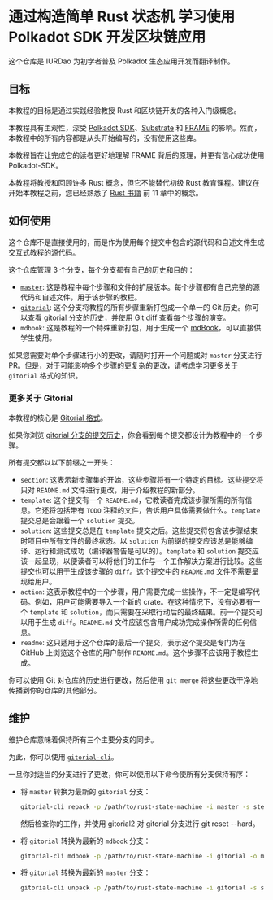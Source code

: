 # 通过构造简单 Rust 状态机 学习使用 Polkadot SDK 开发区块链应用

这个仓库是 IURDao 为初学者普及 Polkadot 生态应用开发而翻译制作。

## 目标

本教程的目标是通过实践经验教授 Rust 和区块链开发的各种入门级概念。

本教程具有主观性，深受 [Polkadot SDK](https://github.com/paritytech/polkadot-sdk)、[Substrate](https://github.com/paritytech/polkadot-sdk/tree/master/substrate) 和 [FRAME](https://github.com/paritytech/polkadot-sdk/tree/master/substrate/frame) 的影响。然而，本教程中的所有内容都是从头开始编写的，没有使用这些库。

本教程旨在让完成它的读者更好地理解 FRAME 背后的原理，并更有信心成功使用 Polkadot-SDK。

本教程将教授和回顾许多 Rust 概念，但它不能替代初级 Rust 教育课程。建议在开始本教程之前，您已经熟悉了 [Rust 书籍](https://doc.rust-lang.org/book/) 前 11 章中的概念。

## 如何使用

这个仓库不是直接使用的，而是作为使用每个提交中包含的源代码和自述文件生成交互式教程的源代码。

这个仓库管理 3 个分支，每个分支都有自己的历史和目的：

- [`master`](https://github.com/shawntabrizi/rust-state-machine): 这是教程中每个步骤和文件的扩展版本。每个步骤都有自己完整的源代码和自述文件，用于该步骤的教程。
- [`gitorial`](https://github.com/shawntabrizi/rust-state-machine/tree/gitorial): 这个分支将教程的所有步骤重新打包成一个单一的 Git 历史。你可以查看 [gitorial 分支的历史](https://github.com/shawntabrizi/rust-state-machine/commits/gitorial/)，并使用 Git diff 查看每个步骤的演变。
- `mdbook`: 这是教程的一个特殊重新打包，用于生成一个 [mdBook](https://github.com/rust-lang/mdBook)，可以直接供学生使用。

如果您需要对单个步骤进行小的更改，请随时打开一个问题或对 `master` 分支进行 PR。但是，对于可能影响多个步骤的更复杂的更改，请考虑学习更多关于 `gitorial` 格式的知识。

### 更多关于 Gitorial

本教程的核心是 [Gitorial 格式](https://github.com/gitorial-sdk)。

如果你浏览 [gitorial 分支的提交历史](https://github.com/shawntabrizi/rust-state-machine/commits/gitorial/)，你会看到每个提交都设计为教程中的一个步骤。

所有提交都以以下前缀之一开头：

- `section`: 这表示新步骤集的开始，这些步骤将有一个特定的目标。这些提交将只对 `README.md` 文件进行更改，用于介绍教程的新部分。
- `template`: 这个提交有一个 `README.md`，它教读者完成该步骤所需的所有信息。它还将包括带有 `TODO` 注释的文件，告诉用户具体需要做什么。`template` 提交总是会跟着一个 `solution` 提交。
- `solution`: 这些提交总是在 `template` 提交之后。这些提交将包含该步骤结束时项目中所有文件的最终状态。以 `solution` 为前缀的提交应该总是能够编译、运行和测试成功（编译器警告是可以的）。`template` 和 `solution` 提交应该一起呈现，以便读者可以将他们的工作与一个工作解决方案进行比较。这些提交也可以用于生成该步骤的 `diff`。这个提交中的 `README.md` 文件不需要呈现给用户。
- `action`: 这表示教程中的一个步骤，用户需要完成一些操作，不一定是编写代码。例如，用户可能需要导入一个新的 crate。在这种情况下，没有必要有一个 `template` 和 `solution`，而只需要在采取行动后的最终结果。前一个提交可以用于生成 `diff`。`README.md` 文件应该包含用户成功完成操作所需的任何信息。
- `readme`: 这只适用于这个仓库的最后一个提交，表示这个提交是专门为在 GitHub 上浏览这个仓库的用户制作 `README.md`。这个步骤不应该用于教程生成。

你可以使用 Git 对仓库的历史进行更改，然后使用 `git merge` 将这些更改干净地传播到你的仓库的其他部分。

## 维护

维护仓库意味着保持所有三个主要分支的同步。

为此，你可以使用 [`gitorial-cli`](https://github.com/gitorial-sdk/cli)。

一旦你对适当的分支进行了更改，你可以使用以下命令使所有分支保持有序：

- 将 `master` 转换为最新的 `gitorial` 分支：

    ```sh
    gitorial-cli repack -p /path/to/rust-state-machine -i master -s steps -o gitorial2
	```
	然后检查你的工作，并使用 gitorial2 对 gitorial 分支进行 git reset --hard。

- 将 `gitorial` 转换为最新的 `mdbook` 分支：

    ```sh
    gitorial-cli mdbook -p /path/to/rust-state-machine -i gitorial -o mdbook
	```

- 将 `gitorial` 转换为最新的 `master` 分支：

    ```sh
    gitorial-cli unpack -p /path/to/rust-state-machine -i gitorial -s steps -o master
	```